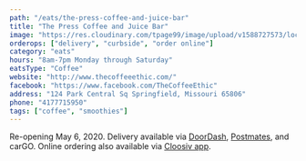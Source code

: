```yaml
---
path: "/eats/the-press-coffee-and-juice-bar"
title: "The Press Coffee and Juice Bar"
image: "https://res.cloudinary.com/tpage99/image/upload/v1588727573/local417eats/thepresscoffeeandjuice.jpg"
orderops: ["delivery", "curbside", "order online"]
category: "eats"
hours: "8am-7pm Monday through Saturday"
eatsType: "Coffee"
website: "http://www.thecoffeeethic.com/"
facebook: "https://www.facebook.com/TheCoffeeEthic"
address: "124 Park Central Sq Springfield, Missouri 65806"
phone: "4177715950"
tags: ["coffee", "smoothies"]
---
```


Re-opening May 6, 2020. Delivery available via [DoorDash](https://www.doordash.com/en-US), [Postmates](https://postmates.com/delivery/springfield-mo), and carGO. Online ordering also available via [Cloosiv app](https://www.cloosiv.com/).
